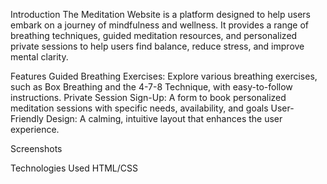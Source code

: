 Introduction
The Meditation Website is a platform designed to help users embark on a journey of mindfulness and wellness. It provides a range of breathing techniques, guided meditation resources, and personalized private sessions to help users find balance, reduce stress, and improve mental clarity.

Features
Guided Breathing Exercises: Explore various breathing exercises, such as Box Breathing and the 4-7-8 Technique, with easy-to-follow instructions.
Private Session Sign-Up: A form to book personalized meditation sessions with specific needs, availability, and goals
User-Friendly Design: A calming, intuitive layout that enhances the user experience.

Screenshots

Technologies Used
HTML/CSS
